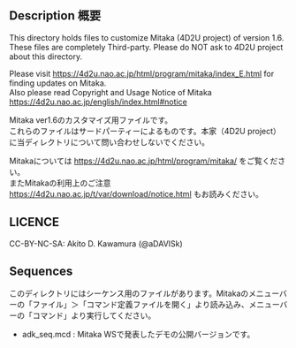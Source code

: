 ## Description 概要
This directory holds files to customize Mitaka (4D2U project) of version 1.6.<br>
These files are completely Third-party. Please do NOT ask to 4D2U project about this directory.<br>

Please visit https://4d2u.nao.ac.jp/html/program/mitaka/index_E.html for finding updates on Mitaka.<br>
Also please read Copyright and Usage Notice of Mitaka https://4d2u.nao.ac.jp/english/index.html#notice  


Mitaka ver1.6のカスタマイズ用ファイルです。<br>
これらのファイルはサードパーティーによるものです。本家（4D2U project）に当ディレクトリについて問い合わせしないでください。<br>

Mitakaについては https://4d2u.nao.ac.jp/html/program/mitaka/ をご覧ください。<br>
またMitakaの利用上のご注意 https://4d2u.nao.ac.jp/t/var/download/notice.html もお読みください。


## LICENCE
CC-BY-NC-SA: Akito D. Kawamura (@aDAVISk)

## Sequences
このディレクトリにはシーケンス用のファイルがあります。Mitakaのメニューバーの「ファイル」＞「コマンド定義ファイルを開く」より読み込み、メニューバーの「コマンド」より実行してください。

* adk_seq.mcd : Mitaka WSで発表したデモの公開バージョンです。
